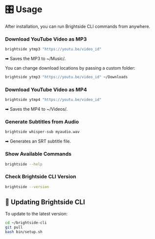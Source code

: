 # 🎛️ Usage

After installation, you can run Brightside CLI commands from anywhere.

### **Download YouTube Video as MP3**
```bash 
brightside ytmp3 "https://youtu.be/video_id"
```

➡ Saves the MP3 to ~/Music/.

You can change download locations by passing a custom folder:

```bash
brightside ytmp3 "https://youtu.be/video_id" ~/Downloads
```

### **Download YouTube Video as MP4**
```bash
brightside ytmp4 "https://youtu.be/video_id"
```

➡ Saves the MP4 to ~/Videos/.

### **Generate Subtitles from Audio**
```bash
brightside whisper-sub myaudio.wav
```

➡ Generates an SRT subtitle file.

### **Show Available Commands**
```bash
brightside --help
```

### **Check Brightside CLI Version**
```bash
brightside --version
```

## **🔄 Updating Brightside CLI**

To update to the latest version:

```bash
cd ~/brightside-cli
git pull
bash bin/setup.sh
```